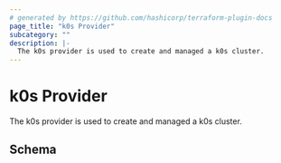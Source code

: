 ```yaml
---
# generated by https://github.com/hashicorp/terraform-plugin-docs
page_title: "k0s Provider"
subcategory: ""
description: |-
  The k0s provider is used to create and managed a k0s cluster.
---
```


# k0s Provider

The k0s provider is used to create and managed a k0s cluster.



<!-- schema generated by tfplugindocs -->
## Schema
